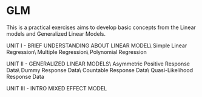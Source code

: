 # GLM
This is a practical exercises aims to develop basic concepts from the Linear models and Generalized Linear Models.

UNIT I - BRIEF UNDERSTANDING ABOUT LINEAR MODEL\\
Simple Linear Regression\\
Multiple Regression\\
Polynomial Regression

UNIT II - GENERALIZED LINEAR MODELS\\
Asymmetric Positive Response Data\\
Dummy Response Data\\
Countable Response Data\\
Quasi-Likelihood Response Data

UNIT III - INTRO MIXED EFFECT MODEL